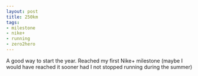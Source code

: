 ```yaml
---
layout: post
title: 250km
tags:
- milestone
- nike+
- running
- zero2hero
---
```


A good way to start the year. Reached my first Nike+ milestone (maybe I would have reached it sooner had I not stopped running during the summer)
